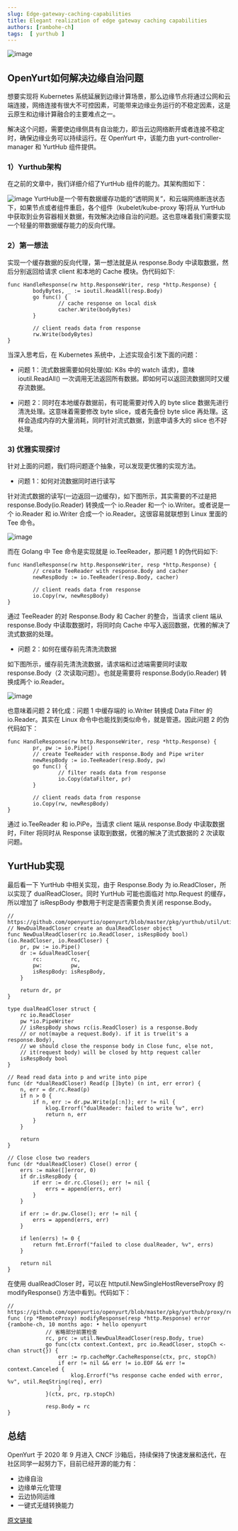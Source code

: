 ```yaml
---
slug: Edge-gateway-caching-capabilities
title: Elegant realization of edge gateway caching capabilities
authors: [rambohe-ch]
tags:  [ yurthub ]
---
```




![image](../static/img/blog/OpenYurt.png)


## OpenYurt如何解决边缘自治问题

想要实现将 Kubernetes 系统延展到边缘计算场景，那么边缘节点将通过公网和云端连接，网络连接有很大不可控因素，可能带来边缘业务运行的不稳定因素，这是云原生和边缘计算融合的主要难点之一。

解决这个问题，需要使边缘侧具有自治能力，即当云边网络断开或者连接不稳定时，确保边缘业务可以持续运行。在 OpenYurt 中，该能力由 yurt-controller-manager 和 YurtHub 组件提供。

### 1）Yurthub架构
在之前的文章中，我们详细介绍了YurtHub 组件的能力。其架构图如下：

![image](../static/img/blog/yurthub.png)
YurtHub是一个带有数据缓存功能的“透明网关”，和云端网络断连状态下，如果节点或者组件重启，各个组件（kubelet/kube-proxy 等)将从 YurtHub 中获取到业务容器相关数据，有效解决边缘自治的问题。这也意味着我们需要实现一个轻量的带数据缓存能力的反向代理。



### 2）第一想法
实现一个缓存数据的反向代理，第一想法就是从 response.Body 中读取数据，然后分别返回给请求 client 和本地的 Cache 模块。伪代码如下:
```
func HandleResponse(rw http.ResponseWriter, resp *http.Response) {
        bodyBytes, _ := ioutil.ReadAll(resp.Body)
        go func() {
                // cache response on local disk
                cacher.Write(bodyBytes)
        }

        // client reads data from response
        rw.Write(bodyBytes)
}
```

当深入思考后，在 Kubernetes 系统中，上述实现会引发下面的问题：

- 问题 1：流式数据需要如何处理(如: K8s 中的 watch 请求)，意味 ioutil.ReadAll() 一次调用无法返回所有数据。即如何可以返回流数据同时又缓存流数据。

- 问题 2：同时在本地缓存数据前，有可能需要对传入的 byte slice 数据先进行清洗处理。这意味着需要修改 byte slice，或者先备份 byte slice 再处理。这样会造成内存的大量消耗，同时针对流式数据，到底申请多大的 slice 也不好处理。


### 3) 优雅实现探讨


针对上面的问题，我们将问题逐个抽象，可以发现更优雅的实现方法。

- 问题 1：如何对流数据同时进行读写

针对流式数据的读写(一边返回一边缓存)，如下图所示，其实需要的不过是把 response.Body(io.Reader) 转换成一个 io.Reader 和一个 io.Writer。或者说是一个 io.Reader 和 io.Writer 合成一个 io.Reader。这很容易就联想到 Linux 里面的 Tee 命令。

![image](../static/img/blog/responsebody_write.png)


而在 Golang 中 Tee 命令是实现就是 io.TeeReader，那问题 1 的伪代码如下:
``` 
func HandleResponse(rw http.ResponseWriter, resp *http.Response) {
        // create TeeReader with response.Body and cacher
        newRespBody := io.TeeReader(resp.Body, cacher)

        // client reads data from response
        io.Copy(rw, newRespBody)
}
```

通过 TeeReader 的对 Response.Body 和 Cacher 的整合，当请求 client 端从 response.Body 中读取数据时，将同时向 Cache 中写入返回数据，优雅的解决了流式数据的处理。

- 问题 2：如何在缓存前先清洗流数据

如下图所示，缓存前先清洗流数据，请求端和过滤端需要同时读取 response.Body（2 次读取问题）。也就是需要将 response.Body(io.Reader) 转换成两个 io.Reader。

![image](../static/img/blog/responseread.png)



也意味着问题 2 转化成：问题 1 中缓存端的 io.Writer 转换成 Data Filter 的 io.Reader。其实在 Linux 命令中也能找到类似命令，就是管道。因此问题 2 的伪代码如下：
``` 
func HandleResponse(rw http.ResponseWriter, resp *http.Response) {
        pr, pw := io.Pipe()
        // create TeeReader with response.Body and Pipe writer
        newRespBody := io.TeeReader(resp.Body, pw)
        go func() {
                // filter reads data from response 
                io.Copy(dataFilter, pr)
        }

        // client reads data from response
        io.Copy(rw, newRespBody)
}
```
通过 io.TeeReader 和 io.PiPe，当请求 client 端从 response.Body 中读取数据时，Filter 将同时从 Response 读取到数据，优雅的解决了流式数据的 2 次读取问题。

## YurtHub实现
最后看一下 YurtHub 中相关实现，由于 Response.Body 为 io.ReadCloser，所以实现了 dualReadCloser。同时 YurtHub 可能也面临对 http.Request 的缓存，所以增加了 isRespBody 参数用于判定是否需要负责关闭 response.Body。
``` 
// https://github.com/openyurtio/openyurt/blob/master/pkg/yurthub/util/util.go#L156
// NewDualReadCloser create an dualReadCloser object
func NewDualReadCloser(rc io.ReadCloser, isRespBody bool) (io.ReadCloser, io.ReadCloser) {
    pr, pw := io.Pipe()
    dr := &dualReadCloser{
        rc:         rc,
        pw:         pw,
        isRespBody: isRespBody,
    }

    return dr, pr
}

type dualReadCloser struct {
    rc io.ReadCloser
    pw *io.PipeWriter
    // isRespBody shows rc(is.ReadCloser) is a response.Body
    // or not(maybe a request.Body). if it is true(it's a response.Body),
    // we should close the response body in Close func, else not,
    // it(request body) will be closed by http request caller
    isRespBody bool
}

// Read read data into p and write into pipe
func (dr *dualReadCloser) Read(p []byte) (n int, err error) {
    n, err = dr.rc.Read(p)
    if n > 0 {
        if n, err := dr.pw.Write(p[:n]); err != nil {
            klog.Errorf("dualReader: failed to write %v", err)
            return n, err
        }
    }

    return
}

// Close close two readers
func (dr *dualReadCloser) Close() error {
    errs := make([]error, 0)
    if dr.isRespBody {
        if err := dr.rc.Close(); err != nil {
            errs = append(errs, err)
        }
    }

    if err := dr.pw.Close(); err != nil {
        errs = append(errs, err)
    }

    if len(errs) != 0 {
        return fmt.Errorf("failed to close dualReader, %v", errs)
    }

    return nil
}
```

在使用 dualReadCloser 时，可以在 httputil.NewSingleHostReverseProxy 的 modifyResponse() 方法中看到。代码如下：
``` 
// https://github.com/openyurtio/openyurt/blob/master/pkg/yurthub/proxy/remote/remote.go#L85
func (rp *RemoteProxy) modifyResponse(resp *http.Response) error {rambohe-ch, 10 months ago: • hello openyurt
            // 省略部分前置检查                                                          
            rc, prc := util.NewDualReadCloser(resp.Body, true)
            go func(ctx context.Context, prc io.ReadCloser, stopCh <-chan struct{}) {
                err := rp.cacheMgr.CacheResponse(ctx, prc, stopCh)
                if err != nil && err != io.EOF && err != context.Canceled {
                    klog.Errorf("%s response cache ended with error, %v", util.ReqString(req), err)
                }
            }(ctx, prc, rp.stopCh)

            resp.Body = rc
}
```

## 总结
OpenYurt 于 2020 年 9 月进入 CNCF 沙箱后，持续保持了快速发展和迭代，在社区同学一起努力下，目前已经开源的能力有：

- 边缘自治
- 边缘单元化管理
- 云边协同运维
- 一键式无缝转换能力

[原文链接](https://mp.weixin.qq.com/s/vdFrCDiIhPLVbOnf6vRxEw)
